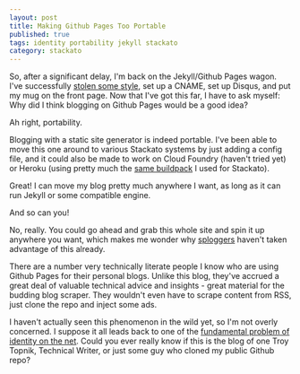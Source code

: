 ```yaml
---
layout: post
title: Making Github Pages Too Portable
published: true
tags: identity portability jekyll stackato
category: stackato
---
```


So, after a significant delay, I'm back on the Jekyll/Github Pages wagon. I've successfully [stolen some style](https://github.com/dueyfinster/dueyfinster.github.com/), set up a CNAME, set up Disqus, and put my mug on the front page. Now that I've got this far, I have to ask myself: Why did I think blogging on Github Pages would be a good idea?

Ah right, portability.

Blogging with a static site generator is indeed portable. I've been able to move this one around to various Stackato systems by just adding a config file, and it could also be made to work on Cloud Foundry (haven't tried yet) or Heroku (using pretty much the [same buildpack](https://github.com/troytop/stackato-buildpack-jekyll) I used for Stackato).

Great! I can move my blog pretty much anywhere I want, as long as it can run Jekyll or some compatible engine.

And so can you!

No, really. You could go ahead and grab this whole site and spin it up anywhere you want, which makes me wonder why [sploggers](http://en.wikipedia.org/wiki/Spam_blog) haven't taken advantage of this already.

There are a number very technically literate people I know who are using Github Pages for their personal blogs. Unlike this blog, they've accrued a great deal of valuable technical advice and insights - great material for the budding blog scraper. They wouldn't even have to scrape content from RSS, just clone the repo and inject some ads.

I haven't actually seen this phenomenon in the wild yet, so I'm not overly concerned. I suppose it all leads back to one of the [fundamental problem of identity on the net](http://en.wikipedia.org/wiki/On_the_Internet,_nobody_knows_you%27re_a_dog). Could you ever really know if this is the blog of one Troy Topnik, Technical Writer, or just some guy who cloned my public Github repo?



